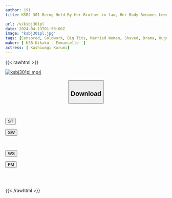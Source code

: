 ```yaml
---
author: j91
title: KSBJ-301 Being Held By Her Brother-in-law, Her Body Becomes Lewd... Maria Nagai

url: /v/ksbj301pl
date: 2024-04-13T01:50:00Z
image: "ksbj301pl.jpg"
tags: [Censored, Solowork, Big Tits, Married Woman, Shaved, Drama, Huge Butt	]
maker: [ KSB Kikaku - Emmanuelle  ]
actress: [ Kashiwagi Kurumi]
---
```



{{< rawhtml >}}

<div class="video" data-videoid="Mxrvovpxb2Uelz">
    <a href="javascript:;">
        <img src="/v/ksbj301pl/ksbj301pl.jpg" width="WIDTH" height="HEIGHT" alt="ksbj301pl.mp4" loading="lazy">
    </a>
</div>

<script type="text/javascript" src="https://j91.asia/asset/on-demand-st.js"></script>

<br>
  <link rel="stylesheet" href="https://j91.asia/asset/bs5.css">
  
  <center>
  <button class="btn btn-primary" type="button" data-bs-toggle="collapse" data-bs-target=".multi-collapse" aria-expanded="false" aria-controls="multiCollapseExample1 multiCollapseExample2"><h2>Download</h2></button></center>
</p>
<div class="row">
  <div class="col">
    <div class="collapse multi-collapse" id="multiCollapseExample1">
      <div class="card card-body">
	      	      <br>
<div class="buttons">  
<p><a href="https://streamtape.to/v/Mxrvovpxb2Uelz" target="_blank"><button class="btn-hover color-3"><i class="fa fa-download"></i> ST</button></a></p>
<p><a href="https://asnwish.com/kawwdffbc1cy" target="_blank"><button class="btn-hover color-2"><i class="fa fa-download"></i> SW</button></a></p></div>
    </div>
  </div>
</div>
  <div class="col">
    <div class="collapse multi-collapse" id="multiCollapseExample2">
      <div class="card card-body">
	      <br>
<div class="buttons">
<p><a href="https://wolfstream.tv/yu5n2yadjboh"><button class="btn-hover color-9"><i class="fa fa-download"></i> WS</button></a></p>
<p><a href="https://filemoon.sx/d/oern9vognswi"><button class="btn-hover color-8"><i class="fa fa-download"></i> FM</button></a></p></div>
<br><br>
      </div>
    </div>
  </div>
</div>

{{< /rawhtml >}}